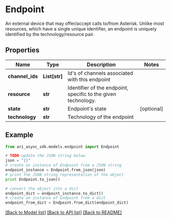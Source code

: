 # Endpoint

An external device that may offer/accept calls to/from Asterisk.  Unlike most resources, which have a single unique identifier, an endpoint is uniquely identified by the technology/resource pair.

## Properties
Name | Type | Description | Notes
------------ | ------------- | ------------- | -------------
**channel_ids** | **List[str]** | Id&#39;s of channels associated with this endpoint | 
**resource** | **str** | Identifier of the endpoint, specific to the given technology. | 
**state** | **str** | Endpoint&#39;s state | [optional] 
**technology** | **str** | Technology of the endpoint | 

## Example

```python
from ari_async_sdk.models.endpoint import Endpoint

# TODO update the JSON string below
json = "{}"
# create an instance of Endpoint from a JSON string
endpoint_instance = Endpoint.from_json(json)
# print the JSON string representation of the object
print Endpoint.to_json()

# convert the object into a dict
endpoint_dict = endpoint_instance.to_dict()
# create an instance of Endpoint from a dict
endpoint_from_dict = Endpoint.from_dict(endpoint_dict)
```
[[Back to Model list]](../README.md#documentation-for-models) [[Back to API list]](../README.md#documentation-for-api-endpoints) [[Back to README]](../README.md)


